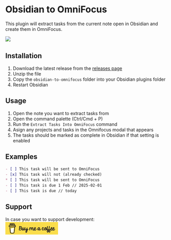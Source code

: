 # Obsidian to OmniFocus
This plugin will extract tasks from the current note open in Obsidian and create them in OmniFocus.

<img src="https://user-images.githubusercontent.com/62226606/224575880-a37e5855-7888-4a12-9098-f770ffb5ec87.mov" width=70%>


## Installation
1. Download the latest release from the [releases page](https://github.com/lizard-heart/obsidian-to-omnifocus/releases/tag/1.0.4)
2. Unzip the file
3. Copy the `obsidian-to-omnifocus` folder into your Obsidian plugins folder
4. Restart Obsidian

## Usage
1. Open the note you want to extract tasks from
2. Open the command palette (Ctrl/Cmd + P)
3. Run the `Extract Tasks Into OmniFocus` command
4. Asign any projects and tasks in the Omnifocus modal that appears
5. The tasks should be marked as complete in Obsidian if that setting is enabled

## Examples

```markdown
- [ ] This task will be sent to OmniFocus
- [x] This task will not (already checked)
* [ ] This task will be sent to OmniFocus
- [ ] This task is due 1 Feb // 2025-02-01
- [ ] This task is due // today
```

## Support
In case you want to support development:
<br>
<a href="https://www.buymeacoffee.com/lizardheart">
 <img alt="Buy me a Coffee" height="39px" src="https://raw.githubusercontent.com/lizard-heart/lizard-heart/main/buy-me-a-cofee.png" />
</a>
